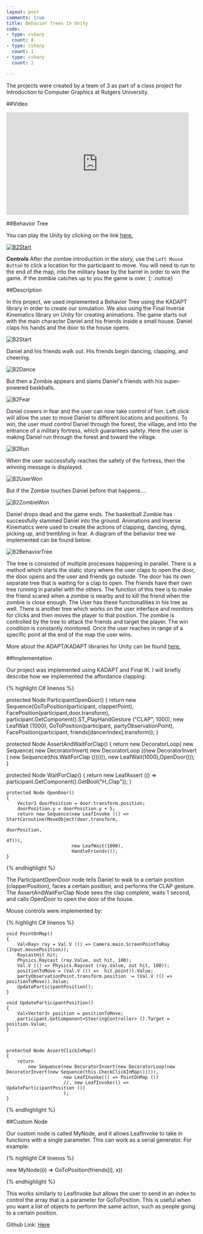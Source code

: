 ```yaml
---
layout: post
comments: true
title: Behavior Trees In Unity  
code:
- type: csharp 
  count: 0
- type: csharp
  count: 1
- type: csharp
  count: 2  

---
```

The projects were created by a team of 3 as part of a class project for Introduction to Computer Graphics at Rutgers University.


##Video 

<iframe width="480" height="270" src="https://www.youtube.com/embed/HhCYzRJoxO8" frameborder="0" allowfullscreen></iframe>


##Behavior Tree

You can play the Unity by clicking on the link 
<a href="/UnityProjectBuilds/B3Build/index.html"> here.</a>

<a href="/UnityProjectBuilds/B3Build/index.html"><img src="/images/Graphics/B2Start.png" alt="B2Start"/></a>

<i class="fa fa-gamepad"></i> **Controls** 
After the zombie introduction in the story, use the `Left Mouse Button` to click a location for the participant to move. You will need to run to the end of the map, into the military base by the barrel in order to win the game. If the zombie catches up to you the game is over.
{: .notice}



##Description

In this project, we used implemented a Behavior Tree using the KADAPT library in order to create our simulation. We also using the Final Inverse Kinematics library on Unity for creating animations.
The game starts out with the main character Daniel and his friends inside a small house. Daniel claps his hands and the door to the house opens.

<img src="/images/Graphics/B2Start.png" alt="B2Start"/>

Daniel and his friends walk out. His friends begin dancing, clapping, and cheering.

<img src="/images/Graphics/B2Dance.png" alt="B2Dance"/>

But then a Zombie appears and slams Daniel's friends with his super-powered baskballs.

<img src="/images/Graphics/B2Fear.png" alt="B2Fear"/>

Daniel cowers in fear and the user can now take control of him. Left click will allow the user to move Daniel to different locations and positions. To win, the user must control Daniel through the forest, the village, and into the entrance of a military fortress, which guarantees safety.
Here the user is making Daniel run through the forest and toward the village.

<img src="/images/Graphics/B2Run.png" alt="B2Run"/>

When the user successfully reaches the safety of the fortress, then the winning message is displayed.

<img src="/images/Graphics/B2UserWon.png" alt="B2UserWon"/>

But if the Zombie touches Daniel before that happens....

<img src="/images/Graphics/B2ZombieWon.png" alt="B2ZombieWon"/>

Daniel drops dead and the game ends. The basketball Zombie has successfully slammed Daniel into the ground.
Animations and Inverse Kinematics were used to create the actions of clapping, dancing, dying, picking up, and trembling in fear. A diagram of the behavior tree we implemented can be found below:

<img src="/images/Graphics/B2BehaviorTree.png" alt="B2BehaviorTree"/>

 The tree is consisted of multiple processes happening in parallel. There is a method which starts the static story where the user claps to open the door, the door opens and the user and friends go outside. The door has its own separate tree that is waiting for a clap to open. The friends have their own tree running in parallel with the others. The function of this tree is to make the friend scared when a zombie is nearby and to kill the friend when the zombie is close enough. The User has these functionalities in his tree as well. There is another tree which works on the user interface and monitors for clicks and then moves the player to that position. The zombie is controlled by the tree to attack the friends and target the player. The win condition is constantly monitored. Once the user reaches in range of a specific point at the end of the map the user wins.

More about the ADAPT/KADAPT libraries for Unity can be found <a href="http://www.cs.rutgers.edu/~mk1353/pdfs/2013-tvcg-adapt-preprint.pdf">here.</a>

##Implementation

Our project was implemented using KADAPT and Final IK. I will briefly describe how we implemented the affordance clapping:

{% highlight C# linenos %}

protected Node ParticipantOpenDoor()
	{
		return
			new Sequence(GoToPosition(participant, clapperPoint),
						 FacePosition(participant,door.transform),
						 participant.GetComponent<BehaviorMecanim>().ST_PlayHandGesture ("CLAP", 1000),
						 new LeafWait (1000),
						 GoToPosition(participant, partyObservationPoint),
						 FacePosition(participant, friends[dancerIndex].transform));
	}

protected Node AssertAndWaitForClap()
	{
		return new DecoratorLoop(
			new Sequence(
			new DecoratorInvert(
			new DecoratorLoop ((new DecoratorInvert (
			new Sequence(this.WaitForClap ()))))),
			new LeafWait(1000),OpenDoor()));
	}

protected Node WaitForClap()
	{
		return new LeafAssert (() => participant.GetComponent<Animator>().GetBool("H_Clap"));
	}

	protected Node OpenDoor()
	{
		Vector3 doorPosition = door.transform.position;
		doorPosition.y = doorPosition.y + 5;
		return new Sequence(new LeafInvoke (() => StartCoroutine(MoveObject(door.transform,
																			doorPosition,
																			4f))),
							new LeafWait(1000),
							HandleFriends());
	}
{% endhighlight %}


The ParticipantOpenDoor node tells Daniel to walk to a certain position (clapperPosition), faces a certain position, and performs the CLAP gesture. The AssertAndWaitForClap Node sees the clap complete, waits 1 second, and calls OpenDoor to open the door of the house.

Mouse controls were implemented by:


{% highlight C# linenos %}

	void PointOnMap()
	{
		Val<Ray> ray = Val.V (() => Camera.main.ScreenPointToRay (Input.mousePosition));
		RaycastHit hit;
		Physics.Raycast (ray.Value, out hit, 100);
		Val.V (() => Physics.Raycast (ray.Value, out hit, 100));
		positionToMove = (Val.V (() =>  hit.point)).Value;
		partyObservationPoint.transform.position  = (Val.V (() =>  positionToMove)).Value;
		UpdateParticipantPosition();
	}

	void UpdateParticipantPosition()
	{
		Val<Vector3> position = positionToMove;
		participant.GetComponent<SteeringController> ().Target = position.Value;
	}

	

	protected Node AssertClickInMap()
	{
		return
			new Sequence(new DecoratorInvert(new DecoratorLoop(new DecoratorInvert(new Sequence(this.CheckClickInMap())))),
						 new LeafInvoke(() => PointOnMap ())
						 //, new LeafInvoke(() => UpdateParticipantPosition ())
						 );
	}

{% endhighlight %}

##Custom Node

Our custom node is called MyNode, and it allows LeafInvoke to take in functions with a single parameter. This can work as a serial generator. For example:

{% highlight C# linenos %}

new MyNode((i) => GoToPosition(friends[i], x))
	
{% endhighlight %}

This works similarly to LeafInvoke but allows the user to send in an index to control the array that is a parameter for GoToPosition. This is useful when you want a list of objects to perform the same action, such as people going to a certain position.

<i class="fa fa-github-alt"></i> Github Link: <a href="https://github.com/CG-F15-9-Rutgers/UnityProjects/tree/master/BAssignments/B3"> Here </a>
